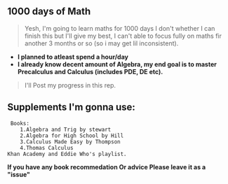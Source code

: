 ## 1000 days of Math
>Yesh, I'm going to learn maths for 1000 days
I don't whether I can finish this but I'll give my best, 
I can't able to focus fully on maths fir another
3 months or so (so i may get lil inconsistent). 

- **I planned to atleast spend a hour/day**
- **I already know decent amount of Algebra, my end goal
is to master Precalculus and Calculus (includes 
PDE, DE etc).**
> I'll Post my progress in this rep. 

## Supplements I'm gonna use:
     Books:
        1.Algebra and Trig by stewart
        2.Algebra for High School by Hill
        3.Calculus Made Easy by Thompson
        4.Thomas Calculus
    Khan Academy and Eddie Who's playlist. 


**If you have any book recommedation Or advice 
Please leave it as a "issue"**
